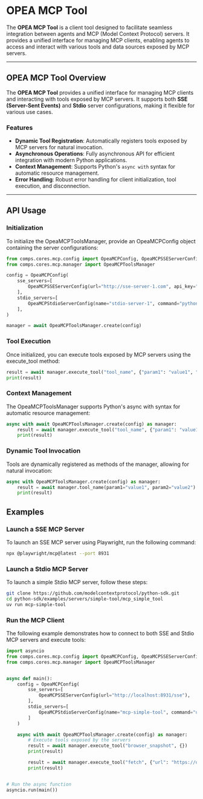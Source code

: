 # OPEA MCP Tool

The **OPEA MCP Tool** is a client tool designed to facilitate seamless integration between agents and MCP (Model Context Protocol) servers. It provides a unified interface for managing MCP clients, enabling agents to access and interact with various tools and data sources exposed by MCP servers.

---

## **OPEA MCP Tool Overview**

The **OPEA MCP Tool** provides a unified interface for managing MCP clients and interacting with tools exposed by MCP servers. It supports both **SSE (Server-Sent Events)** and **Stdio** server configurations, making it flexible for various use cases.

### **Features**

- **Dynamic Tool Registration**: Automatically registers tools exposed by MCP servers for natural invocation.
- **Asynchronous Operations**: Fully asynchronous API for efficient integration with modern Python applications.
- **Context Management**: Supports Python's `async with` syntax for automatic resource management.
- **Error Handling**: Robust error handling for client initialization, tool execution, and disconnection.

---

## **API Usage**

### Initialization

To initialize the OpeaMCPToolsManager, provide an OpeaMCPConfig object containing the server configurations:

```python
from comps.cores.mcp.config import OpeaMCPConfig, OpeaMCPSSEServerConfig, OpeaMCPStdioServerConfig
from comps.cores.mcp.manager import OpeaMCPToolsManager

config = OpeaMCPConfig(
    sse_servers=[
        OpeaMCPSSEServerConfig(url="http://sse-server-1.com", api_key="your_api_key"),
    ],
    stdio_servers=[
        OpeaMCPStdioServerConfig(name="stdio-server-1", command="python", args=["tool.py"]),
    ],
)

manager = await OpeaMCPToolsManager.create(config)
```

### Tool Execution

Once initialized, you can execute tools exposed by MCP servers using the execute_tool method:

```python
result = await manager.execute_tool("tool_name", {"param1": "value1", "param2": "value2"})
print(result)
```

### Context Management

The OpeaMCPToolsManager supports Python's async with syntax for automatic resource management:

```python
async with await OpeaMCPToolsManager.create(config) as manager:
    result = await manager.execute_tool("tool_name", {"param1": "value1"})
    print(result)
```

### Dynamic Tool Invocation

Tools are dynamically registered as methods of the manager, allowing for natural invocation:

```python
async with OpeaMCPToolsManager.create(config) as manager:
    result = await manager.tool_name(param1="value1", param2="value2")
    print(result)
```

## **Examples**

### **Launch a SSE MCP Server**

To launch an SSE MCP server using Playwright, run the following command:

```bash
npx @playwright/mcp@latest --port 8931
```

### **Launch a Stdio MCP Server**

To launch a simple Stdio MCP server, follow these steps:

```bash
git clone https://github.com/modelcontextprotocol/python-sdk.git
cd python-sdk/examples/servers/simple-tool/mcp_simple_tool
uv run mcp-simple-tool
```

### **Run the MCP Client**

The following example demonstrates how to connect to both SSE and Stdio MCP servers and execute tools:

```python
import asyncio
from comps.cores.mcp.config import OpeaMCPConfig, OpeaMCPSSEServerConfig, OpeaMCPStdioServerConfig
from comps.cores.mcp.manager import OpeaMCPToolsManager


async def main():
    config = OpeaMCPConfig(
        sse_servers=[
            OpeaMCPSSEServerConfig(url="http://localhost:8931/sse"),
        ],
        stdio_servers=[
            OpeaMCPStdioServerConfig(name="mcp-simple-tool", command="uv", args=["run", "mcp-simple-tool"]),
        ]
    )

    async with await OpeaMCPToolsManager.create(config) as manager:
        # Execute tools exposed by the servers
        result = await manager.execute_tool("browser_snapshot", {})
        print(result)

        result = await manager.execute_tool("fetch", {"url": "https://opea.dev/"})
        print(result)


# Run the async function
asyncio.run(main())
```

